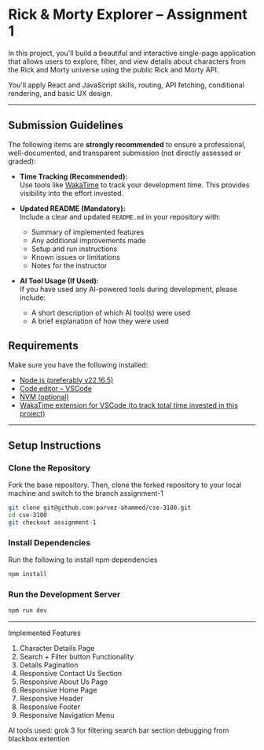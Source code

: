 # Rick & Morty Explorer – Assignment 1

In this project, you'll build a beautiful and interactive single-page application that allows users to explore, filter, and view details about characters from the Rick and Morty universe using the public Rick and Morty API.

You'll apply React and JavaScript skills, routing, API fetching, conditional rendering, and basic UX design.

---

## Submission Guidelines

The following items are **strongly recommended** to ensure a professional, well-documented, and transparent submission (not directly assessed or graded):

- **Time Tracking (Recommended):**  
  Use tools like [WakaTime](https://wakatime.com/) to track your development time. This provides visibility into the effort invested.

- **Updated README (Mandatory):**  
  Include a clear and updated `README.md` in your repository with:

  - Summary of implemented features
  - Any additional improvements made
  - Setup and run instructions
  - Known issues or limitations
  - Notes for the instructor

- **AI Tool Usage (If Used):**  
  If you have used any AI-powered tools during development, please include:
  - A short description of which AI tool(s) were used
  - A brief explanation of how they were used

## Requirements

Make sure you have the following installed:

- [Node.js (preferably v22.16.5)](https://nodejs.org/en/download/)
- [Code editor – VSCode](https://code.visualstudio.com/)
- [NVM (optional)](https://github.com/coreybutler/nvm-windows)
- [WakaTime extension for VSCode (to track total time invested in this project)](https://wakatime.com/plugins/vscode)

---

## Setup Instructions

### Clone the Repository

Fork the base repository. Then, clone the forked repository to your local machine and switch to the branch assignment-1

```bash
git clone git@github.com:parvez-ahammed/cse-3100.git
cd cse-3100
git checkout assignment-1
```

### Install Dependencies

Run the following to install npm dependencies

```bash
npm install
```

### Run the Development Server

```bash
npm run dev
```

---
Implemented Features
1. Character Details Page
2. Search + Filter button Functionality
3. Details Pagination
4. Responsive Contact Us Section
5. Responsive About Us Page
6. Responsive Home Page
7. Responsive Header
8. Responsive Footer
9. Responsive Navigation Menu

AI tools used:
grok 3 for filtering search bar section
debugging from blackbox extention










